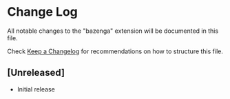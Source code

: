 # Change Log

All notable changes to the "bazenga" extension will be documented in this file.

Check [Keep a Changelog](http://keepachangelog.com/) for recommendations on how to structure this file.

## [Unreleased]

- Initial release
